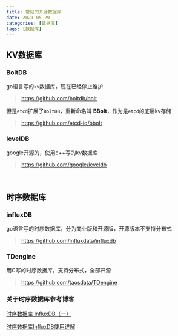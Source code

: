 ```yaml
---
title: 常见的开源数据库
date: 2021-05-29
categories: [数据库]
tags: [数据库]
---
```


## KV数据库

### BoltDB

go语言写的`kv`数据库，现在已经停止维护

> https://github.com/boltdb/bolt

但是`etcd`扩展了`BoltDB`，重新命名叫 **BBolt**，作为是`etcd`的底层kv存储

> https://github.com/etcd-io/bbolt

### levelDB

google开源的，使用c++写的kv数据库

> https://github.com/google/leveldb

​    

## 时序数据库

### influxDB

go语言写的时序数据库，分为商业版和开源版，开源版本不支持分布式

> https://github.com/influxdata/influxdb

### TDengine

用C写的时序数据库，支持分布式，全部开源

> https://github.com/taosdata/TDengine

### 关于时序数据库参考博客

[时序数据库 InfluxDB（一）](https://segmentfault.com/a/1190000020803478)

[时序数据库InfluxDB使用详解](https://www.jianshu.com/p/a1344ca86e9b)